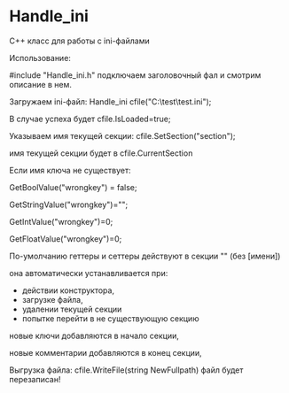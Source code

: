 # Handle_ini
 C++ класс для работы с ini-файлами
 
 Использование:
 
 #include "Handle_ini.h" подключаем заголовочный фал и смотрим описание в нем.
 
 Загружаем ini-файл: Handle_ini cfile("C:\\test\\test.ini");
 
 В случае успеха будет cfile.IsLoaded=true;
 
 Указываем имя текущей секции: cfile.SetSection("section");
 
  имя текущей секции будет в cfile.CurrentSection
  
  Если имя ключа не существует:
  
   GetBoolValue("wrongkey") = false;
   
   GetStringValue("wrongkey")="";
   
   GetIntValue("wrongkey")=0;
   
   GetFloatValue("wrongkey")=0;
   
  По-умолчанию геттеры и сеттеры действуют в секции "" (без [имени])
  
  она автоматически устанавливается при:
  
   - действии конструктора,
   - загрузке файла,
   - удалении текущей секции
   - попытке перейти в не существующую секцию
  
  новые ключи добавляются в начало секции,
  
  новые комментарии добавляются в конец секции,
  
  Выгрузка файла: cfile.WriteFile(string NewFullpath) файл будет перезаписан!
